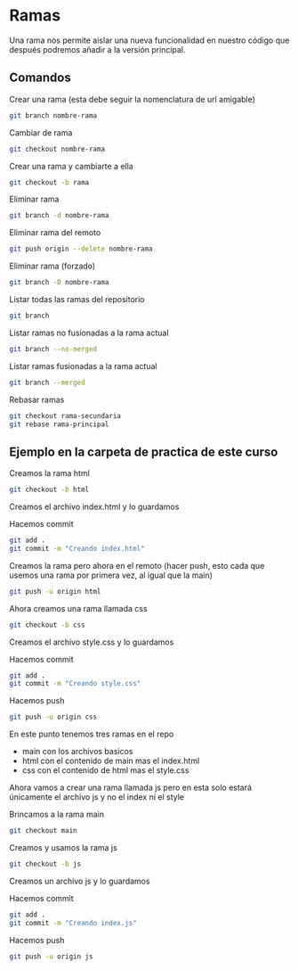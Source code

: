 # Ramas

Una rama nos permite aislar una nueva funcionalidad en nuestro código que después podremos añadir a la versión principal.

## Comandos

Crear una rama (esta debe seguir la nomenclatura de url amigable)
```bash
git branch nombre-rama
```

Cambiar de rama
```bash
git checkout nombre-rama
```

Crear una rama y cambiarte a ella
```bash
git checkout -b rama
```

Eliminar rama
```bash
git branch -d nombre-rama
```

Eliminar rama del remoto
```bash
git push origin --delete nombre-rama
```

Eliminar rama (forzado)
```bash
git branch -D nombre-rama
```

Listar todas las ramas del repositorio
```bash
git branch
```

Listar ramas no fusionadas a la rama actual
```bash
git branch --no-merged
```

Listar ramas fusionadas a la rama actual
```bash
git branch --merged
```

Rebasar ramas
```bash
git checkout rama-secundaria
git rebase rama-principal
```

## Ejemplo en la carpeta de practica de este curso

Creamos la rama html
```bash
git checkout -b html
```

Creamos el archivo index.html y lo guardamos

Hacemos commit
```bash
git add .
git commit -m "Creando index.html"
```

Creamos la rama pero ahora en el remoto (hacer push, esto cada que usemos una rama por primera vez, al igual que la main)
```bash
git push -u origin html
```

Ahora creamos una rama llamada css
```bash
git checkout -b css
```

Creamos el archivo style.css y lo guardamos

Hacemos commit
```bash
git add .
git commit -m "Creando style.css"
```

Hacemos push
```bash
git push -u origin css
```

En este punto tenemos tres ramas en el repo
* main con los archivos basicos
* html con el contenido de main mas el index.html
* css con el contenido de html mas el style.css

Ahora vamos a crear una rama llamada js pero en esta solo estará únicamente el archivo js y no el index ni el style

Brincamos a la rama main
```bash
git checkout main
```

Creamos y usamos la rama js
```bash
git checkout -b js
```

Creamos un archivo js y lo guardamos

Hacemos commit
```bash
git add .
git commit -m "Creando index.js"
```

Hacemos push
```bash
git push -u origin js
```

